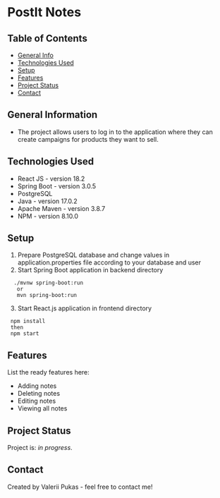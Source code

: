 # PostIt Notes

## Table of Contents
* [General Info](#general-information)
* [Technologies Used](#technologies-used)
* [Setup](#setup)
* [Features](#features)
* [Project Status](#project-status)
* [Contact](#contact)

## General Information
- The project allows users to log in to the application where they can create campaigns for products they want to sell.

## Technologies Used
- React JS - version 18.2
- Spring Boot - version 3.0.5
- PostgreSQL
- Java - version 17.0.2
- Apache Maven - version 3.8.7 
- NPM - version 8.10.0

## Setup
1. Prepare PostgreSQL database and change values in application.properties file according to your database and user
2. Start Spring Boot application in backend directory
 ```
   ./mvnw spring-boot:run
    or
    mvn spring-boot:run
  ```
3. Start React.js application in frontend directory
  ```
   npm install
   then
   npm start
   ```

## Features
List the ready features here:
- Adding notes
- Deleting notes
- Editing notes
- Viewing all notes


## Project Status
Project is: _in progress_.

## Contact
Created by Valerii Pukas - feel free to contact me!
